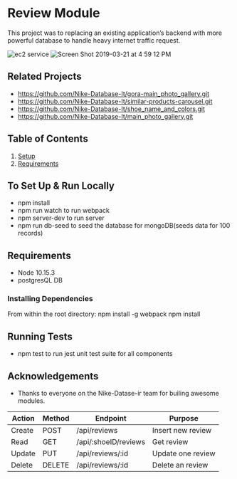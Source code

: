 # Review Module
>


This project was to replacing an existing application’s backend with more powerful database to handle heavy internet traffic request.


![ec2 service](https://user-images.githubusercontent.com/39642408/54904213-24742680-4e9b-11e9-8562-a668de16a37a.png)
![Screen Shot 2019-03-21 at 4 59 12 PM](https://user-images.githubusercontent.com/39642408/54904217-2807ad80-4e9b-11e9-9186-c9022059b457.png)





## Related Projects

  - https://github.com/Nike-Database-It/gora-main_photo_gallery.git
  - https://github.com/Nike-Database-It/similar-products-carousel.git
  - https://github.com/Nike-Database-It/shoe_name_and_colors.git
  - https://github.com/Nike-Database-It/main_photo_gallery.git

## Table of Contents

1. [Setup](#Setup)
1. [Requirements](#requirements)




## To Set Up & Run Locally
- npm install
- npm run watch to run webpack
- npm server-dev to run server
- npm run db-seed to seed the database for mongoDB(seeds data for 100 records)


## Requirements
-  Node 10.15.3
-  postgresQL DB


### Installing Dependencies

From within the root directory:
npm install -g webpack
npm install

## Running Tests
- npm test to run jest unit test suite for all components 

## Acknowledgements
- Thanks to everyone on the Nike-Datase-ir team for builing awesome modules. 



| Action    | Method | Endpoint                                              | Purpose            |
|-----------|--------|-------------------------------------------------------|--------------------|
| Create    | POST   | /api/reviews                                          | Insert new review  |
| Read      | GET    | /api/:shoeID/reviews                                  | Get review         |
| Update    | PUT    | /api/reviews/:id                                      | Update one review  |
| Delete    | DELETE | /api/reviews/:id                                      | Delete an review   |

